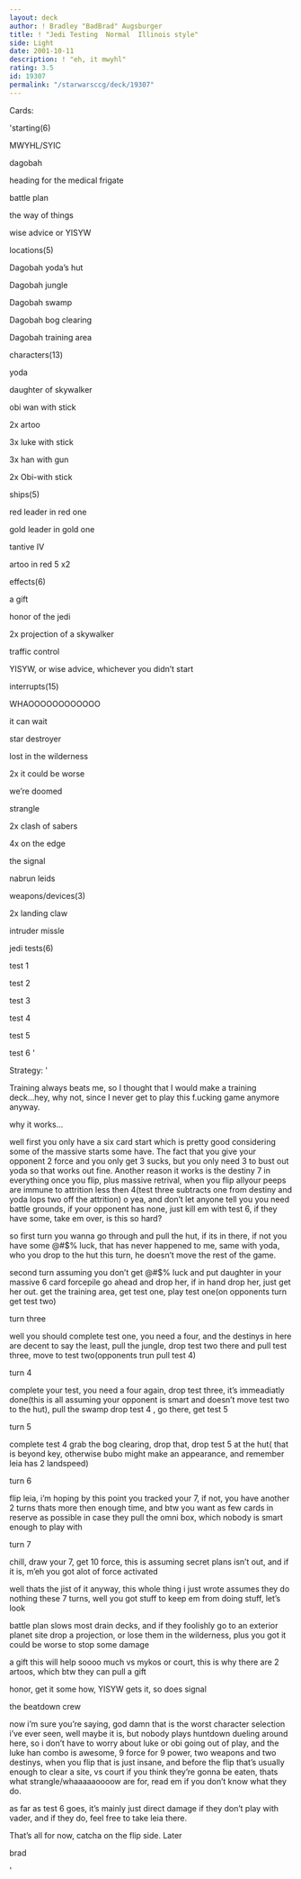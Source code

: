 ```yaml
---
layout: deck
author: ! Bradley "BadBrad" Augsburger
title: ! "Jedi Testing  Normal  Illinois style"
side: Light
date: 2001-10-11
description: ! "eh, it mwyhl"
rating: 3.5
id: 19307
permalink: "/starwarsccg/deck/19307"
---
```

Cards: 

'starting(6) 

MWYHL/SYIC 

dagobah 

heading for the medical frigate 

battle plan 

the way of things 

wise advice or YISYW


locations(5) 

Dagobah yoda&#8217;s hut 

Dagobah jungle 

Dagobah swamp 

Dagobah bog clearing 

Dagobah training area 


characters(13) 

yoda 

daughter of skywalker 

obi wan with stick 

2x artoo 

3x luke with stick 

3x han with gun

2x Obi-with stick 


ships(5) 

red leader in red one 

gold leader in gold one  

tantive IV 

artoo in red 5 x2


effects(6) 

a gift 

honor of the jedi 

2x projection of a skywalker 

traffic control 

YISYW, or wise advice, whichever you didn&#8217;t start 


interrupts(15) 

WHAOOOOOOOOOOOO

it can wait 

star destroyer 

lost in the wilderness 

2x it could be worse 

we&#8217;re doomed 

strangle 

2x clash of sabers 

4x on the edge  

the signal 

nabrun leids 


weapons/devices(3) 

2x landing claw 

intruder missle 


jedi tests(6) 

test 1

test 2

test 3

test 4

test 5

test 6 '

Strategy: '

 
Training always beats me, so I thought that I would make a training deck...hey, why not, since I never get to play this f.ucking game anymore anyway.



why it works... 


well first you only have a six card start which is pretty good considering some of the massive starts some have. The fact that you give your opponent 2 force and you only get 3 sucks, but you only need 3 to bust out yoda so that works out fine. Another reason it works is the destiny 7 in everything once you flip, plus massive retrival, when you flip allyour peeps are immune to attrition less then 4(test three subtracts one from destiny and yoda lops two off the attrition) o yea, and don&#8217;t let anyone tell you you need battle grounds, if your opponent has none, just kill em with test 6, if they have some, take em over, is this so hard? 

so first turn you wanna go through and pull the hut, if its in there, if not you have some @#$% luck, that has never happened to me, same with yoda, who you drop to the hut this turn, he doesn&#8217;t move the rest of the game. 

second turn assuming you don&#8217;t get @#$% luck and put daughter in your massive 6 card forcepile go ahead and drop her, if in hand drop her, just get her out. get the training area, get test one, play test one(on opponents turn get test two) 

turn three 

well you should complete test one, you need a four, and the destinys in here are decent to say the least, pull the jungle, drop test two there and pull test three, move to test two(opponents trun pull test 4) 

turn 4 

complete your test, you need a four again, drop test three, it&#8217;s immeadiatly done(this is all assuming your opponent is smart and doesn&#8217;t move test two to the hut), pull the swamp drop test 4 , go there, get test 5 

turn 5 

complete test 4 grab the bog clearing, drop that, drop test 5 at the hut( that is beyond key, otherwise bubo might make an appearance, and remember leia has 2 landspeed) 

turn 6 

flip leia, i&#8217;m hoping by this point you tracked your 7, if not, you have another 2 turns thats more then enough time, and btw you want as few cards in reserve as possible in case they pull the omni box, which nobody is smart enough to play with 

turn 7 

chill, draw your 7, get 10 force, this is assuming secret plans isn&#8217;t out, and if it is, m&#8217;eh you got alot of force activated 


well thats the jist of it anyway, this whole thing i just wrote assumes they do nothing these 7 turns, well you got stuff to keep em from doing stuff, let&#8217;s look 


battle plan slows most drain decks, and if they foolishly go to an exterior planet site drop a projection, or lose them in the wilderness, plus you got it could be worse to stop some damage 


a gift this will help soooo much vs mykos or court, this is why there are 2 artoos, which btw they can pull a gift 


honor, get it some how, YISYW gets it, so does signal 


the beatdown crew 

now i&#8217;m sure you&#8217;re saying, god damn that is the worst character selection i&#8217;ve ever seen, well maybe it is, but nobody plays huntdown dueling around here, so i don&#8217;t have to worry about luke or obi going out of play, and the luke han combo is awesome, 9 force for 9 power, two weapons and two destinys, when you flip that is just insane, and before the flip that&#8217;s usually enough to clear a site, vs court if you think they&#8217;re gonna be eaten, thats what strangle/whaaaaaoooow are for, read em if you don&#8217;t know what they do. 


as far as test 6 goes, it&#8217;s mainly just direct damage if they don&#8217;t play with vader, and if they do, feel free to take leia there.



That’s all for now, catcha on the flip side.  Later


brad

'
